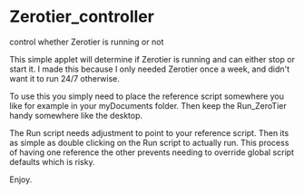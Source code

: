 # Zerotier_controller
control whether Zerotier is running or not

This simple applet will determine if Zerotier is running and can either stop or start it.
I made this because I only needed Zerotier once a week, and didn't want it to run 24/7 otherwise.

To use this you simply need to place the reference script somewhere you like for example in your myDocuments folder.
Then keep the Run_ZeroTier handy somewhere like the desktop.

The Run script needs adjustment to point to your reference script. Then its as simple as double clicking on the Run script to actually run.
This process of having one reference the other prevents needing to override global script defaults which is risky.

Enjoy.
